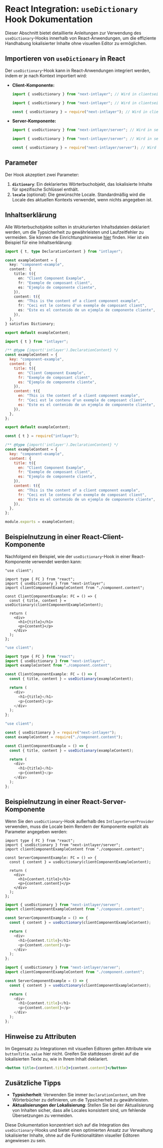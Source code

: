 # React Integration: `useDictionary` Hook Dokumentation

Dieser Abschnitt bietet detaillierte Anleitungen zur Verwendung des `useDictionary`-Hooks innerhalb von React-Anwendungen, um die effiziente Handhabung lokalisierter Inhalte ohne visuellen Editor zu ermöglichen.

## Importieren von `useDictionary` in React

Der `useDictionary`-Hook kann in React-Anwendungen integriert werden, indem er je nach Kontext importiert wird:

- **Client-Komponente:**

  ```typescript codeFormat="typescript"
  import { useDictionary } from "next-intlayer"; // Wird in clientseitigen React-Komponenten verwendet
  ```

  ```javascript codeFormat="esm"
  import { useDictionary } from "next-intlayer"; // Wird in clientseitigen React-Komponenten verwendet
  ```

  ```javascript codeFormat="commonjs"
  const { useDictionary } = require("next-intlayer"); // Wird in clientseitigen React-Komponenten verwendet
  ```

- **Server-Komponente:**

  ```typescript codeFormat="typescript"
  import { useDictionary } from "next-intlayer/server"; // Wird in serverseitigen React-Komponenten verwendet
  ```

  ```javascript codeFormat="esm"
  import { useDictionary } from "next-intlayer/server"; // Wird in serverseitigen React-Komponenten verwendet
  ```

  ```javascript codeFormat="commonjs"
  const { useDictionary } = require("next-intlayer/server"); // Wird in serverseitigen React-Komponenten verwendet
  ```

## Parameter

Der Hook akzeptiert zwei Parameter:

1. **`dictionary`**: Ein deklariertes Wörterbuchobjekt, das lokalisierte Inhalte für spezifische Schlüssel enthält.
2. **`locale`** (optional): Die gewünschte Locale. Standardmäßig wird die Locale des aktuellen Kontexts verwendet, wenn nichts angegeben ist.

## Inhaltserklärung

Alle Wörterbuchobjekte sollten in strukturierten Inhaltsdateien deklariert werden, um die Typsicherheit zu gewährleisten und Laufzeitfehler zu vermeiden. Sie können die Einrichtungshinweise [hier](https://github.com/aymericzip/intlayer/blob/main/docs/de/content_declaration/get_started.md) finden. Hier ist ein Beispiel für eine Inhaltserklärung:

```typescript fileName="component.content.ts" codeFormat="typescript"
import { t, type DeclarationContent } from "intlayer";

const exampleContent = {
  key: "component-example",
  content: {
    title: t({
      en: "Client Component Example",
      fr: "Exemple de composant client",
      es: "Ejemplo de componente cliente",
    }),
    content: t({
      en: "This is the content of a client component example",
      fr: "Ceci est le contenu d'un exemple de composant client",
      es: "Este es el contenido de un ejemplo de componente cliente",
    }),
  },
} satisfies Dictionary;

export default exampleContent;
```

```javascript fileName="component.content.mjs" codeFormat="esm"
import { t } from "intlayer";

/** @type {import('intlayer').DeclarationContent} */
const exampleContent = {
  key: "component-example",
  content: {
    title: t({
      en: "Client Component Example",
      fr: "Exemple de composant client",
      es: "Ejemplo de componente cliente",
    }),
    content: t({
      en: "This is the content of a client component example",
      fr: "Ceci est le contenu d'un exemple de composant client",
      es: "Este es el contenido de un ejemplo de componente cliente",
    }),
  },
};

export default exampleContent;
```

```javascript fileName="component.content.cjs" codeFormat="commonjs"
const { t } = require("intlayer");

/** @type {import('intlayer').DeclarationContent} */
const exampleContent = {
  key: "component-example",
  content: {
    title: t({
      en: "Client Component Example",
      fr: "Exemple de composant client",
      es: "Ejemplo de componente cliente",
    }),
    content: t({
      en: "This is the content of a client component example",
      fr: "Ceci est le contenu d'un exemple de composant client",
      es: "Este es el contenido de un ejemplo de componente cliente",
    }),
  },
};

module.exports = exampleContent;
```

## Beispielnutzung in einer React-Client-Komponente

Nachfolgend ein Beispiel, wie der `useDictionary`-Hook in einer React-Komponente verwendet werden kann:

```tsx fileName="ClientComponentExample.tsx" codeFormat="typescript"
"use client";

import type { FC } from "react";
import { useDictionary } from "next-intlayer";
import clientComponentExampleContent from "./component.content";

const ClientComponentExample: FC = () => {
  const { title, content } = useDictionary(clientComponentExampleContent);

  return (
    <div>
      <h1>{title}</h1>
      <p>{content}</p>
    </div>
  );
};
```

```javascript fileName="ClientComponentExample.mjs" codeFormat="esm"
"use client";

import type { FC } from "react";
import { useDictionary } from "next-intlayer";
import exampleContent from "./component.content";

const ClientComponentExample: FC = () => {
  const { title, content } = useDictionary(exampleContent);

  return (
    <div>
      <h1>{title}</h1>
      <p>{content}</p>
    </div>
  );
};
```

```javascript fileName="ClientComponentExample.cjs" codeFormat="commonjs"
"use client";

const { useDictionary } = require("next-intlayer");
const exampleContent = require("./component.content");

const ClientComponentExample = () => {
  const { title, content } = useDictionary(exampleContent);

  return (
    <div>
      <h1>{title}</h1>
      <p>{content}</p>
    </div>
  );
};
```

## Beispielnutzung in einer React-Server-Komponente

Wenn Sie den `useDictionary`-Hook außerhalb des `IntlayerServerProvider` verwenden, muss die Locale beim Rendern der Komponente explizit als Parameter angegeben werden:

```tsx fileName="ServerComponentExample.tsx" codeFormat="typescript"
import type { FC } from "react";
import { useDictionary } from "next-intlayer/server";
import clientComponentExampleContent from "./component.content";

const ServerComponentExample: FC = () => {
  const { content } = useDictionary(clientComponentExampleContent);

  return (
    <div>
      <h1>{content.title}</h1>
      <p>{content.content}</p>
    </div>
  );
};
```

```javascript fileName="ServerComponentExample.mjs" codeFormat="esm"
import { useDictionary } from "next-intlayer/server";
import clientComponentExampleContent from "./component.content";

const ServerComponentExample = () => {
  const { content } = useDictionary(clientComponentExampleContent);

  return (
    <div>
      <h1>{content.title}</h1>
      <p>{content.content}</p>
    </div>
  );
};
```

```javascript fileName="ServerComponentExample.cjs" codeFormat="commonjs"
import { useDictionary } from "next-intlayer/server";
import clientComponentExampleContent from "./component.content";

const ServerComponentExample = () => {
  const { content } = useDictionary(clientComponentExampleContent);

  return (
    <div>
      <h1>{content.title}</h1>
      <p>{content.content}</p>
    </div>
  );
};
```

## Hinweise zu Attributen

Im Gegensatz zu Integrationen mit visuellen Editoren gelten Attribute wie `buttonTitle.value` hier nicht. Greifen Sie stattdessen direkt auf die lokalisierten Texte zu, wie in Ihrem Inhalt deklariert.

```jsx
<button title={content.title}>{content.content}</button>
```

## Zusätzliche Tipps

- **Typsicherheit**: Verwenden Sie immer `DeclarationContent`, um Ihre Wörterbücher zu definieren, um die Typsicherheit zu gewährleisten.
- **Aktualisierungen der Lokalisierung**: Stellen Sie bei der Aktualisierung von Inhalten sicher, dass alle Locales konsistent sind, um fehlende Übersetzungen zu vermeiden.

Diese Dokumentation konzentriert sich auf die Integration des `useDictionary`-Hooks und bietet einen optimierten Ansatz zur Verwaltung lokalisierter Inhalte, ohne auf die Funktionalitäten visueller Editoren angewiesen zu sein.
